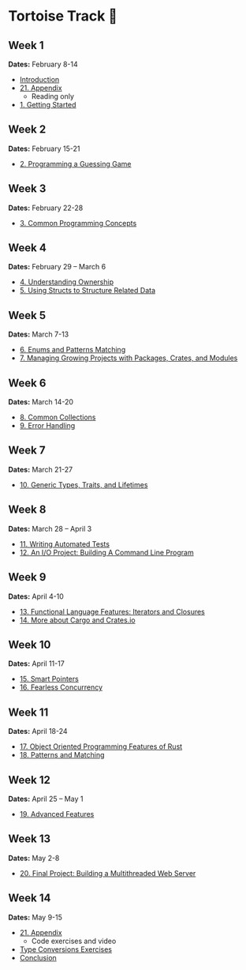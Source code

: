 # Tortoise Track 🐢

## Week 1

**Dates:** February 8-14

- [Introduction](../curriculum/0_introduction.md)
- [21. Appendix](../curriculum/21_appendix.md)
  - Reading only
- [1. Getting Started](../curriculum/01_getting_started.md)

## Week 2

**Dates:** February 15-21

- [2. Programming a Guessing Game](../curriculum/02_programming_a_guessing_game.md)

## Week 3

**Dates:** February 22-28

- [3. Common Programming Concepts](../curriculum/03_common_programming_concepts.md)

## Week 4

**Dates:** February 29 – March 6

- [4. Understanding Ownership](../curriculum/04_understanding_ownership.md)
- [5. Using Structs to Structure Related Data](../curriculum/05_using_structs_to_structure_related_data.md)

## Week 5

**Dates:** March 7-13

- [6. Enums and Patterns Matching](../curriculum/06_enums_and_pattern_matching.md)
- [7. Managing Growing Projects with Packages, Crates, and Modules](../curriculum/07_managing_growing_projects_with_packages_crates_and_modules.md)

## Week 6

**Dates:** March 14-20

- [8. Common Collections](../curriculum/08_common_collections.md)
- [9. Error Handling](../curriculum/09_error_handling.md)

## Week 7

**Dates:** March 21-27

- [10. Generic Types, Traits, and Lifetimes](../curriculum/10_generic_types_traits_and_lifetimes.md)

## Week 8

**Dates:** March 28 – April 3

- [11. Writing Automated Tests](../curriculum/11_writing_automated_tests.md)
- [12. An I/O Project: Building A Command Line Program](../curriculum/12_an_io_project.md)

## Week 9

**Dates:** April 4-10

- [13. Functional Language Features: Iterators and Closures](../curriculum/13_functional_language_features.md)
- [14. More about Cargo and Crates.io](../curriculum/14_more_about_cargo_and_crates.md)

## Week 10

**Dates:** April 11-17

- [15. Smart Pointers](../curriculum/15_smart_pointers.md)
- [16. Fearless Concurrency](../curriculum/16_fearless_concurrency.md)

## Week 11

**Dates:** April 18-24

- [17. Object Oriented Programming Features of Rust](../curriculum/17_object_oriented_programming_features_of_rust.md)
- [18. Patterns and Matching](../curriculum/18_patterns_and_matching.md)

## Week 12

**Dates:** April 25 – May 1

- [19. Advanced Features](../curriculum/19_advanced_features.md)

## Week 13

**Dates:** May 2-8

- [20. Final Project: Building a Multithreaded Web Server](../curriculum/20_final_project.md)

## Week 14

**Dates:** May 9-15

- [21. Appendix](../curriculum/21_appendix.md)
  - Code exercises and video
- [Type Conversions Exercises](../curriculum/22_type_conversions.md)
- [Conclusion](../curriculum/23_conclusion.md)
